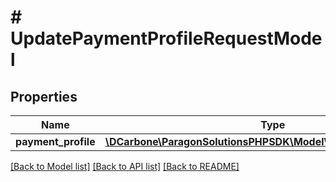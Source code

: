 # # UpdatePaymentProfileRequestModel

## Properties

Name | Type | Description | Notes
------------ | ------------- | ------------- | -------------
**payment_profile** | [**\DCarbone\ParagonSolutionsPHPSDK\Model\PaymentMethodProfile**](PaymentMethodProfile.md) |  | [optional]

[[Back to Model list]](../../README.md#models) [[Back to API list]](../../README.md#endpoints) [[Back to README]](../../README.md)
